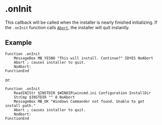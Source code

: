 # .onInit

This callback will be called when the installer is nearly finished initializing. If the `.onInit` function calls [`Abort`][1], the installer will quit instantly.

## Example

	Function .onInit
		MessageBox MB_YESNO "This will install. Continue?" IDYES NoAbort
		Abort ; causes installer to quit.
		NoAbort:
	FunctionEnd
 
or:

	Function .onInit
		ReadINIStr $INSTDIR $WINDIR\wincmd.ini Configuration InstallDir
		StrCmp $INSTDIR "" 0 NoAbort
		MessageBox MB_OK "Windows Commander not found. Unable to get install path."
		Abort ; causes installer to quit.
		NoAbort:
	FunctionEnd

[1]: ../Reference/Abort.md